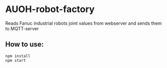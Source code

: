 # AUOH-robot-factory

Reads Fanuc industrial robots joint values from webserver
and sends them to MQTT-server

## How to use:

```
npm install
npm start
```
